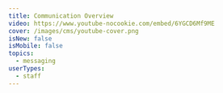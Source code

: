 ```yaml
---
title: Communication Overview
video: https://www.youtube-nocookie.com/embed/6YGCD6Mf9ME
cover: /images/cms/youtube-cover.png
isNew: false
isMobile: false
topics:
  - messaging
userTypes:
  - staff
---
```

